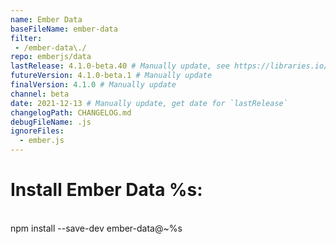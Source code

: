 ```yaml
---
name: Ember Data
baseFileName: ember-data
filter:
 - /ember-data\./
repo: emberjs/data
lastRelease: 4.1.0-beta.40 # Manually update, see https://libraries.io/npm/ember-data throughout
futureVersion: 4.1.0-beta.1 # Manually update
finalVersion: 4.1.0 # Manually update
channel: beta
date: 2021-12-13 # Manually update, get date for `lastRelease` 
changelogPath: CHANGELOG.md
debugFileName: .js
ignoreFiles:
  - ember.js
---
```

# Install Ember Data %s:
<br>
npm install --save-dev ember-data@~%s
